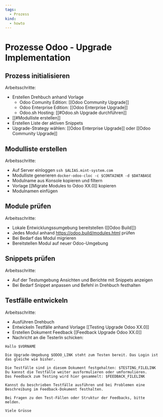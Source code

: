 ```yaml
---
tags:
  - Prozess
kind:
  - howto
---
```

# Prozesse Odoo - Upgrade Implementation

## Prozess initialisieren

Arbeitsschritte:

* Erstellen Drehbuch anhand Vorlage
	* Odoo Comunity Edition: [[Odoo Community Upgrade]]
	* Odoo Enterprise Edition: [[Odoo Enterprise Upgrade]]
	* Odoo.sh Hosting: [[#Odoo.sh Upgrade durchführen]]
* [[#Modulliste erstellen]]
* Erstellen Liste der aktiven Snippets
* Upgrade-Strategy wählen: [[Odoo Enterprise Upgrade]] oder [[Odoo Community Upgrade]]

## Modulliste erstellen

Arbeitsschritte:

* Auf Server einloggen `ssh $ALIAS.mint-system.com`
* Modulliste generieren `docker-odoo-cloc -c $CONTAINER -d $DATABASE`
* Modulname aus Konsole kopieren und filtern
* Vorlage [[Migrate Modules to Odoo XX.0]] kopieren
* Modulnamen einfügen

## Module prüfen

Arbeitsschritte:

* Lokale Entwicklungssumgebung bereitstellen ([[Odoo Build]])
* Jedes Modul anhand <https://odoo.build/modules.html> prüfen
* Bei Bedarf das Modul migrieren
* Bereitstellen Modul auf neuer Odoo-Umgebung

## Snippets prüfen

Arbeitsschritte:

* Auf der Testumgebung Ansichten und Berichte mit Snippets anzeigen
* Bei Bedarf Snippet anpassen und Befehl in Drehbuch festhalten

## Testfälle entwickeln

Arbeitsschritte:

* Ausführen Drehbuch
* Entwickeln Testfälle anhand Vorlage [[Testing Upgrade Odoo XX.0]]
* Erstellen Dokument Feedback [[Feedback Upgrade Odoo XX.0]]
* Nachricht an die TesterIn schicken:

```
Hallo $VORNAME

Die Upgrade-Umgebung $ODOO_LINK steht zum Testen bereit. Das Login ist das gleiche wie bisher.

Die Testfälle sind in diesem Dokument festgehalten: $TESTING_FILELINK
Du kannst die Testfälle weiter ausformulieren oder umformulieren.
Das Feedback zum Testing wird hier gesammelt: $FEEDBACK_FILELINK

Kannst du beschrieben Testfälle ausführen und bei Problemen eine Beschreibung im Feedback-Dokument festhalten.

Bei Fragen zu den Test-Fällen oder Struktur der Feedbacks, bitte melden.

Viele Grüsse
```